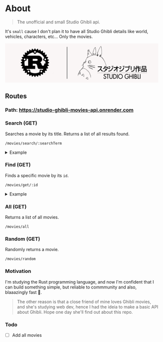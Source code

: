 # About

> The unofficial and small Studio Ghibli api.

It's `small` cause I don't plan it to have all Studio Ghibli details like world, vehicles, characters, etc... Only the movies.

![Banner Repository](https://github.com/gotneb/ghibli-movies-api/blob/master/repo_banner.png)

## Routes

### Path: https://studio-ghibli-movies-api.onrender.com

### Search (GET)
Searches a movie by its title. Returns a list of all results found.
```
/movies/search/:searchTerm
```
<details>

<summary>Example</summary>

```
https://studio-ghibli-movies-api.onrender.com/movies/search/whisper
```

```json
{
  "id": "75d02d59b6679afa885edced77f2b6131dc8039c6dd3927bf6537226094808e4",
  "title": "Whisper of Hearts",
  "original_title": "耳をすませば",
  "alternative_title": "Mimi wo Sumaseba",
  "poster_title": "https://occ-0-2794-2219.1.nflxso.net/dnm/api/v6/LmEnxtiAuzezXBjYXPuDgfZ4zZQ/AAAABWWyvMGriEaB0oV3gVDqqsKI7-I5VmkJXqbF0LwN1_f003lJFZmTAdaYJxcXDTKp-rKaEptUNgvLckaPC9S259j5yI-gVhlfJu3yZ4_vZcAy.png?r=9dc",
  "poster": "https://www.ghibli.jp/images/mimi.jpg",
  "description": "Shizuku lives a simple life, dominated by her love for stories and writing. One day she notices that all the library books she has have been previously checked out by the same person: 'Seiji Amasawa'. Curious as to who he is, Shizuku meets a boy her age whom she finds infuriating, but discovers to her shock that he is her 'Prince of Books'. As she grows closer to him, she realises that he merely read all those books to bring himself closer to her. The boy Seiji aspires to be a violin maker in Italy, and it is his dreams that make Shizuku realise that she has no clear path for her life. Knowing that her strength lies in writing, she tests her talents by writing a story about Baron, a cat statuette belonging to Seiji's grandfather.",
  "background_poster": "https://occ-0-2794-2219.1.nflxso.net/dnm/api/v6/6AYY37jfdO6hpXcMjf9Yu5cnmO0/AAAABXntjPKOPRVT7uCCqL-wQz044AUIGHkXF_NhP3aUS1opgQfISHd4ok_o88_WVizcM64PSG6dVkDDVEnufu-0s34jQVVz7H_YimzI.jpg?r=26f",
  "director": "Hayao Miyazaki",
  "release_year": 1995,
  "duration": 111,
  "score": 8.2,
  "trailer": "https://youtu.be/0pVkiod6V0U",
  "genres": [
    "Romance",
    "Drama",
    "Adventure"
  ],
  "gallery": [
    "https://encrypted-tbn0.gstatic.com/images?q=tbn:ANd9GcRYtEH1UfmEUVaYbEh8ygopWfF-HSrBCHsjjz6qnmOEQl9D8nxeWyptFdrP8Nb2LcS3kmg&usqp=CAU",
    "https://encrypted-tbn0.gstatic.com/images?q=tbn:ANd9GcRP-g9aTDoFW3YmMe_MCRjhYnFt44y_djlXNpuP3P0hu4wd1cIT0qs1EX0QlwNYf2rVdbM&usqp=CAU",
    "https://occ-0-2794-2219.1.nflxso.net/dnm/api/v6/E8vDc_W8CLv7-yMQu8KMEC7Rrr8/AAAABZNhSHL7fd8rzGlIeydmhtXDxKyXx9J-Bi_m1jKQc2pjhYjfoPc4-sbh0-MtxtVhemjhOmFasw8QILbKiowBVoyJgJ7EyOpxwiEk.jpg?r=cb9",
    "https://thequotorium.files.wordpress.com/2020/08/screenshot-2020-08-05-12.31.55-e1596645153507.png?w=613&h=329",
    "https://catsonfilm.files.wordpress.com/2013/01/whispers02.jpg",
    "https://thequotorium.files.wordpress.com/2020/07/screenshot-2020-07-14-18.41.45-e1594766592196.png?w=1200",
    "https://3.bp.blogspot.com/-AuR3SR2rCP8/TewzPlFeIuI/AAAAAAAAALc/zJ8TrXZw92E/s1600/landscape.png",
    "https://encrypted-tbn0.gstatic.com/images?q=tbn:ANd9GcRttraf2meMnY0w96yutrxVpgBVXykUz4zPe4ONMAVUVhuTX5vDKi1ZOk3GO-GxKUzQJ2w&usqp=CAU",
    "https://sendauponatime.files.wordpress.com/2013/11/whisper-of-the-heart-book-cards1.jpg"
  ]
}
```

</details>

### Find (GET)
Finds a specific movie by its `id`.
```
/movies/get/:id
```
<details>

<summary>Example</summary>

```
https://studio-ghibli-movies-api.onrender.com/movies/get/75d02d59b6679afa885edced77f2b6131dc8039c6dd3927bf6537226094808e4
```

```json
[
  {
    "id": "75d02d59b6679afa885edced77f2b6131dc8039c6dd3927bf6537226094808e4",
    "title": "Whisper of Hearts",
    "original_title": "耳をすませば",
    "alternative_title": "Mimi wo Sumaseba",
    "poster_title": "https://occ-0-2794-2219.1.nflxso.net/dnm/api/v6/LmEnxtiAuzezXBjYXPuDgfZ4zZQ/AAAABWWyvMGriEaB0oV3gVDqqsKI7-I5VmkJXqbF0LwN1_f003lJFZmTAdaYJxcXDTKp-rKaEptUNgvLckaPC9S259j5yI-gVhlfJu3yZ4_vZcAy.png?r=9dc",
    "poster": "https://www.ghibli.jp/images/mimi.jpg",
    "description": "Shizuku lives a simple life, dominated by her love for stories and writing. One day she notices that all the library books she has have been previously checked out by the same person: 'Seiji Amasawa'. Curious as to who he is, Shizuku meets a boy her age whom she finds infuriating, but discovers to her shock that he is her 'Prince of Books'. As she grows closer to him, she realises that he merely read all those books to bring himself closer to her. The boy Seiji aspires to be a violin maker in Italy, and it is his dreams that make Shizuku realise that she has no clear path for her life. Knowing that her strength lies in writing, she tests her talents by writing a story about Baron, a cat statuette belonging to Seiji's grandfather.",
    "background_poster": "https://occ-0-2794-2219.1.nflxso.net/dnm/api/v6/6AYY37jfdO6hpXcMjf9Yu5cnmO0/AAAABXntjPKOPRVT7uCCqL-wQz044AUIGHkXF_NhP3aUS1opgQfISHd4ok_o88_WVizcM64PSG6dVkDDVEnufu-0s34jQVVz7H_YimzI.jpg?r=26f",
    "director": "Hayao Miyazaki",
    "release_year": 1995,
    "duration": 111,
    "score": 8.2,
    "trailer": "https://youtu.be/0pVkiod6V0U",
    "genres": [
      "Romance",
      "Drama",
      "Adventure"
    ],
    "gallery": [
      "https://encrypted-tbn0.gstatic.com/images?q=tbn:ANd9GcRYtEH1UfmEUVaYbEh8ygopWfF-HSrBCHsjjz6qnmOEQl9D8nxeWyptFdrP8Nb2LcS3kmg&usqp=CAU",
      "https://encrypted-tbn0.gstatic.com/images?q=tbn:ANd9GcRP-g9aTDoFW3YmMe_MCRjhYnFt44y_djlXNpuP3P0hu4wd1cIT0qs1EX0QlwNYf2rVdbM&usqp=CAU",
      "https://occ-0-2794-2219.1.nflxso.net/dnm/api/v6/E8vDc_W8CLv7-yMQu8KMEC7Rrr8/AAAABZNhSHL7fd8rzGlIeydmhtXDxKyXx9J-Bi_m1jKQc2pjhYjfoPc4-sbh0-MtxtVhemjhOmFasw8QILbKiowBVoyJgJ7EyOpxwiEk.jpg?r=cb9",
      "https://thequotorium.files.wordpress.com/2020/08/screenshot-2020-08-05-12.31.55-e1596645153507.png?w=613&h=329",
      "https://catsonfilm.files.wordpress.com/2013/01/whispers02.jpg",
      "https://thequotorium.files.wordpress.com/2020/07/screenshot-2020-07-14-18.41.45-e1594766592196.png?w=1200",
      "https://3.bp.blogspot.com/-AuR3SR2rCP8/TewzPlFeIuI/AAAAAAAAALc/zJ8TrXZw92E/s1600/landscape.png",
      "https://encrypted-tbn0.gstatic.com/images?q=tbn:ANd9GcRttraf2meMnY0w96yutrxVpgBVXykUz4zPe4ONMAVUVhuTX5vDKi1ZOk3GO-GxKUzQJ2w&usqp=CAU",
      "https://sendauponatime.files.wordpress.com/2013/11/whisper-of-the-heart-book-cards1.jpg"
    ]
  }
]
```

</details>

### All (GET)
Returns a list of all movies.
```
/movies/all
```
### Random (GET)
Randomly returns a movie.
```
/movies/random
```

### Motivation
I'm studying the Rust programming language, and now I'm confident that I can build something simple, but reliable to commmunity and also, blaaazingly fast 🚀.

> The other reason is that a close friend of mine loves Ghibli movies, and she's studying web dev, hence I had the ideia to make a basic API about Ghibli. Hope one day she'll find out about this repo.

### Todo
- [ ] Add all movies

